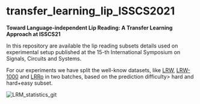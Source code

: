 # transfer_learning_lip_ISSCS2021

**Toward Language-independent Lip Reading: A Transfer Learning Approach at ISSCS21**


In this repository are available the lip reading subsets details used on experimental setup published at the 15-th International Symposium on Signals, Circuits and Systems.

For our experiments we have split the well-know datasets, like [LRW](https://www.robots.ox.ac.uk/~vgg/publications/2016/Chung16/chung16.pdf), [LRW-1000](https://arxiv.org/pdf/1810.06990.pdf) and [LRRo](https://doi.org/10.1145/3339825.3394932 ) in two batches, based on the prediction difficulty> hard and hard+easy subset.

![LRM_statistics_git](https://user-images.githubusercontent.com/39959212/112307956-3e26ef00-8caa-11eb-9747-e76433d0ba75.png)


